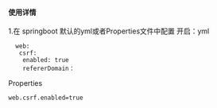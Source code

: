 
#### 使用详情
1.在 springboot 默认的yml或者Properties文件中配置
 开启：yml
```
  web:
   csrf:
    enabled: true
    refererDomain：

```
Properties
```
web.csrf.enabled=true